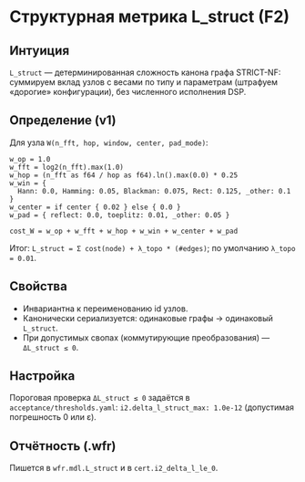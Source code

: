 # Структурная метрика L_struct (F2)

## Интуиция
`L_struct` — детерминированная сложность канона графа STRICT-NF:
суммируем вклад узлов с весами по типу и параметрам (штрафуем «дорогие» конфигурации),
без численного исполнения DSP.

## Определение (v1)
Для узла `W(n_fft, hop, window, center, pad_mode)`:

```
w_op = 1.0
w_fft = log2(n_fft).max(1.0)
w_hop = (n_fft as f64 / hop as f64).ln().max(0.0) * 0.25
w_win = {
  Hann: 0.0, Hamming: 0.05, Blackman: 0.075, Rect: 0.125, _other: 0.1
}
w_center = if center { 0.02 } else { 0.0 }
w_pad = { reflect: 0.0, toeplitz: 0.01, _other: 0.05 }

cost_W = w_op + w_fft + w_hop + w_win + w_center + w_pad
```

Итог: `L_struct = Σ cost(node) + λ_topo * (#edges)`; по умолчанию `λ_topo = 0.01`.

## Свойства
- Инвариантна к переименованию id узлов.
- Канонически сериализуется: одинаковые графы → одинаковый `L_struct`.
- При допустимых свопах (коммутирующие преобразования) — `ΔL_struct ≤ 0`.

## Настройка
Пороговая проверка `ΔL_struct ≤ 0` задаётся в `acceptance/thresholds.yaml`:
`i2.delta_l_struct_max: 1.0e-12` (допустимая погрешность 0 или ε).

## Отчётность (.wfr)
Пишется в `wfr.mdl.L_struct` и в `cert.i2_delta_l_le_0`.
